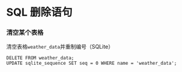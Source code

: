 # SQL 删除语句

### 清空某个表格

清空表格`weather_data`并重制编号（SQLite）

```sqlite
DELETE FROM weather_data;
UPDATE sqlite_sequence SET seq = 0 WHERE name = 'weather_data';
```

